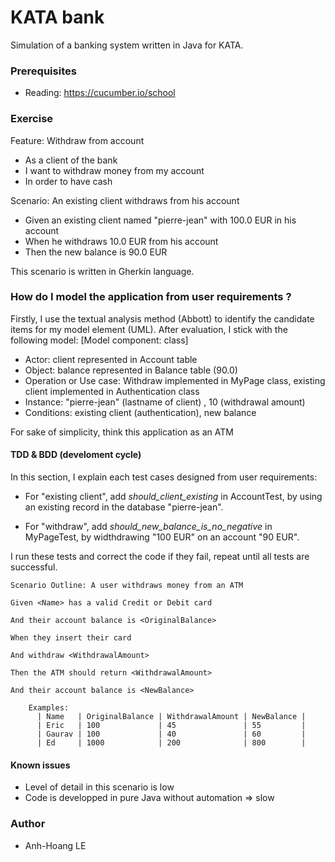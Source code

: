 # KATA bank
Simulation of a banking system written in Java for KATA.

### Prerequisites
* Reading: https://cucumber.io/school

### Exercise
Feature: Withdraw from account
  * As a client of the bank
  * I want to withdraw money from my account
  * In order to have cash

  Scenario: An existing client withdraws from his account
  * Given an existing client named "pierre-jean" with 100.0 EUR in his account
  * When he withdraws 10.0 EUR from his account
  * Then the new balance is 90.0 EUR

This scenario is written in Gherkin language.
### How do I model the application from user requirements ?
Firstly, I use the textual analysis method (Abbott) to identify the candidate items for my model element (UML).
After evaluation, I stick with the following model:
[Model component: class] 
* Actor: client represented in Account table
* Object: balance represented in Balance table (90.0)
* Operation or Use case: Withdraw implemented in MyPage class, existing client implemented in Authentication class
* Instance: "pierre-jean" (lastname of client) , 10 (withdrawal amount)
* Conditions: existing client (authentication), new balance

For sake of simplicity, think this application as an ATM

#### TDD & BDD (develoment cycle)
In this section, I explain each test cases designed from user requirements:
* For "existing client", add *should_client_existing* in AccountTest, by using an existing record in the database "pierre-jean".

* For "withdraw", add *should_new_balance_is_no_negative* in MyPageTest, by widthdrawing "100 EUR" on an account "90 EUR". 

I run these tests and correct the code if they fail, repeat until all tests are successful.

```
Scenario Outline: A user withdraws money from an ATM

Given <Name> has a valid Credit or Debit card

And their account balance is <OriginalBalance>

When they insert their card

And withdraw <WithdrawalAmount>

Then the ATM should return <WithdrawalAmount>

And their account balance is <NewBalance>

    Examples:
      | Name   | OriginalBalance | WithdrawalAmount | NewBalance |
      | Eric   | 100             | 45               | 55         |
      | Gaurav | 100             | 40               | 60         |
      | Ed     | 1000            | 200              | 800        |

```


#### Known issues
* Level of detail in this scenario is low
* Code is developped in pure Java without automation => slow


### Author
* Anh-Hoang LE


